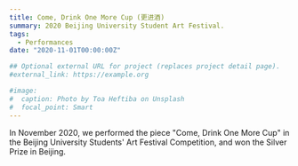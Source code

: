 ```yaml
---
title: Come, Drink One More Cup (更进酒)
summary: 2020 Beijing University Student Art Festival.
tags:
  - Performances
date: "2020-11-01T00:00:00Z"

## Optional external URL for project (replaces project detail page).
#external_link: https://example.org

#image:
#  caption: Photo by Toa Heftiba on Unsplash
#  focal_point: Smart
---
```


In November 2020, we performed the piece "Come, Drink One More Cup" in the Beijing University Students' Art Festival Competition, and won the Silver Prize in Beijing.